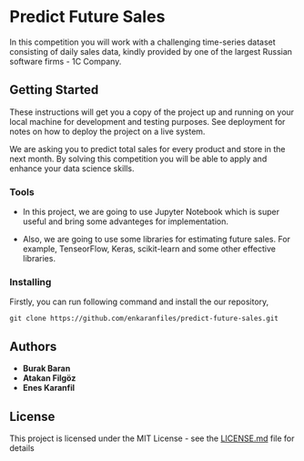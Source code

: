 # Predict Future Sales

In this competition you will work with a challenging time-series dataset consisting of daily sales data, kindly provided by one of the largest Russian software firms - 1C Company. 

## Getting Started

These instructions will get you a copy of the project up and running on your local machine for development and testing purposes. See deployment for notes on how to deploy the project on a live system.

We are asking you to predict total sales for every product and store in the next month. By solving this competition you will be able to apply and enhance your data science skills.  

### Tools

- In this project, we are going to use Jupyter Notebook which is super useful and bring some advanteges for implementation.

- Also, we are going to use some libraries for estimating future sales. For example, TenseorFlow, Keras, scikit-learn and some other effective libraries. 


### Installing

Firstly, you can run following command and install the our repository,

```
git clone https://github.com/enkaranfiles/predict-future-sales.git
```

## Authors

* **Burak Baran** 
* **Atakan Filgöz**
* **Enes Karanfil**


## License
This project is licensed under the MIT License - see the [LICENSE.md](LICENSE.md) file for details


